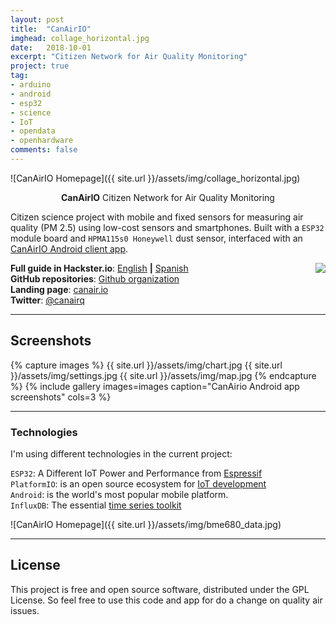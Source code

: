 ```yaml
---
layout: post
title:  "CanAirIO"
imghead: collage_horizontal.jpg
date:   2018-10-01
excerpt: "Citizen Network for Air Quality Monitoring"
project: true
tag:
- arduino
- android
- esp32
- science
- IoT
- opendata
- openhardware
comments: false
---
```


![CanAirIO Homepage]({{ site.url }}/assets/img/collage_horizontal.jpg)
    
<center><b>CanAirIO</b> Citizen Network for Air Quality Monitoring</center>

Citizen science project with mobile and fixed sensors for measuring air quality (PM 2.5) using low-cost sensors and smartphones. Built with a `ESP32` module board and `HPMA115s0 Honeywell` dust sensor, interfaced with an [CanAirIO Android client app](https://github.com/kike-canaries/android-hpma115s0).

<a href="https://play.google.com/store/apps/details?id=hpsaturn.pollutionreporter" target="_blank"><img src="{{ site.url }}/assets/img/gplayicon.png" align="right"></a>

**Full guide in Hackster.io**: [English](https://www.hackster.io/MetaKernel/canairio-citizen-network-for-air-quality-monitoring-bbf647) 
**|** [Spanish](https://www.hackster.io/114723/canairio-red-ciudadana-para-monitoreo-de-calidad-del-aire-96f79a) <br/>
**GitHub repositories**: [Github organization](https://github.com/kike-canaries) <br/>
**Landing page**: [canair.io](http://canair.io) <br/>
**Twitter**: [@canairq](https://twitter.com/canairq)

---

## Screenshots

{% capture images %}
  {{ site.url }}/assets/img/chart.jpg
  {{ site.url }}/assets/img/settings.jpg
  {{ site.url }}/assets/img/map.jpg
{% endcapture %}
{% include gallery images=images caption="CanAirio Android app screenshots" cols=3 %}

---

### Technologies

I'm using different technologies in the current project: <br/> 

`ESP32`: A Different IoT Power and Performance from [Espressif](https://www.espressif.com/en/products/hardware/esp32/overview) <br/>
`PlatformIO`: is an open source ecosystem for [IoT development](https://platformio.org/) <br/>
`Android`: is the world's most popular mobile platform. <br/>
`InfluxDB`: The essential [time series toolkit](https://www.influxdata.com/products/) <br/>

![CanAirIO Homepage]({{ site.url }}/assets/img/bme680_data.jpg)

---

## License

This project is free and open source software, distributed under the GPL License. So feel free to use this code and app for do a change on quality air issues.
